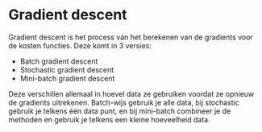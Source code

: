 # Gradient descent

Gradient descent is het process van het berekenen van de gradients voor de kosten functies. Deze komt in 3 versies:
- Batch gradient descent
- Stochastic gradient descent
- Mini-batch gradient descent

Deze verschillen allemaal in hoevel data ze gebruiken voordat ze opnieuw de gradients uitrekenen. Batch-wijs gebruik je 
alle data, bij stochastic gebruik je telkens één data punt, en bij mini-batch combineer je de methoden en gebruik je 
telkens een kleine hoeveelheid data.